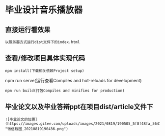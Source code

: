 # 毕业设计音乐播放器

## 直接运行看效果
```
以服务器方式运行dist文件下的index.html
```
### 


## 查看/修改项目具体实现代码
```
npm install(下载相关依赖Project setup)
```
npm run serve(运行查看Compiles and hot-reloads for development)
```
npm run build(打包Compiles and minifies for production)
```
### 





## 毕业论文以及毕业答辩ppt在项目dist/article文件下

```
![毕业论文的位置](https://images.gitee.com/uploads/images/2021/0819/190505_5f8f48fa_5641265.png "微信截图_20210819190436.png")
```
### 


